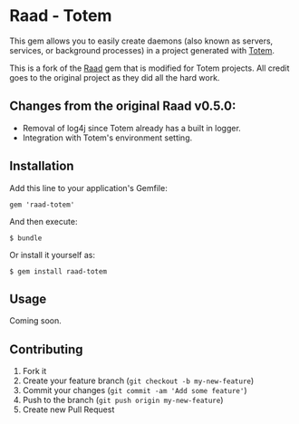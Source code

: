 # Raad - Totem

This gem allows you to easily create daemons (also known as servers, services, or background processes) in a project generated with [Totem](https://github.com/chadrem/totem).

This is a fork of the [Raad](https://github.com/colinsurprenant/raad) gem that is modified for Totem projects.  All credit goes to the original project as they did all the hard work.

## Changes from the original Raad v0.5.0:

- Removal of log4j since Totem already has a built in logger.
- Integration with Totem's environment setting.

## Installation

Add this line to your application's Gemfile:

    gem 'raad-totem'

And then execute:

    $ bundle

Or install it yourself as:

    $ gem install raad-totem

## Usage

Coming soon.

## Contributing

1. Fork it
2. Create your feature branch (`git checkout -b my-new-feature`)
3. Commit your changes (`git commit -am 'Add some feature'`)
4. Push to the branch (`git push origin my-new-feature`)
5. Create new Pull Request
